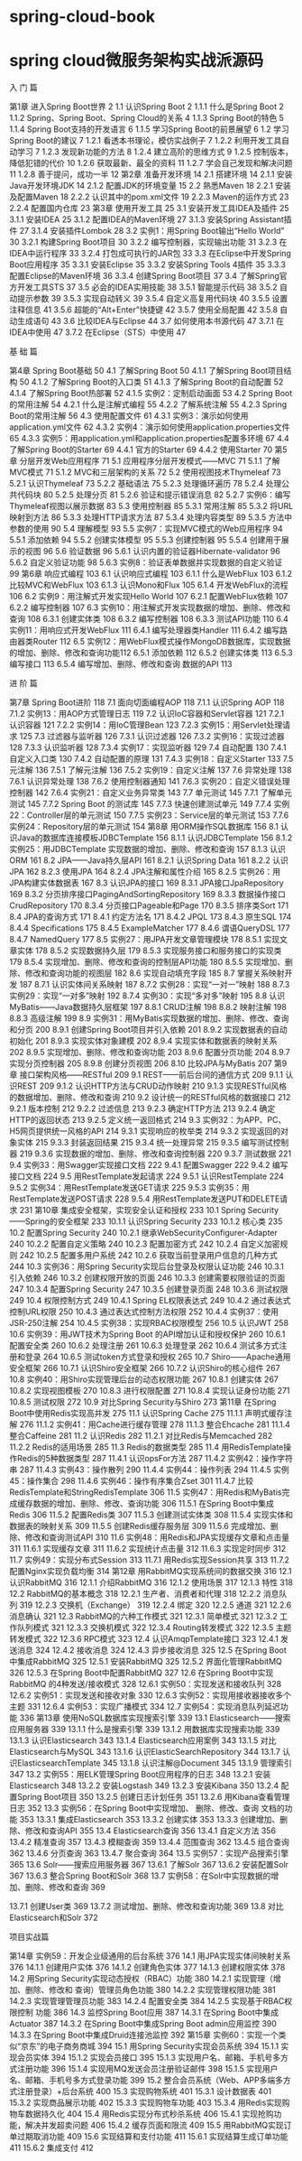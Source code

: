# spring-cloud-book
# spring cloud微服务架构实战派源码

入 门 篇

第1章 进入Spring Boot世界 2
1.1 认识Spring Boot 2
1.1.1 什么是Spring Boot 2
1.1.2 Spring、Spring Boot、Spring Cloud的关系 4
1.1.3 Spring Boot的特色 5
1.1.4 Spring Boot支持的开发语言 6
1.1.5 学习Spring Boot的前景展望 6
1.2 学习Spring Boot的建议 7
1.2.1 看透本书理论，模仿实战例子 7
1.2.2 利用开发工具自动学习 7
1.2.3 发现新功能的方法 8
1.2.4 建立高阶的思维方式 9
1.2.5 控制版本，降低犯错的代价 10
1.2.6 获取最新、最全的资料 11
1.2.7 学会自己发现和解决问题 11
1.2.8 善于提问，成功一半 12
第2章 准备开发环境 14
2.1 搭建环境 14
2.1.1 安装Java开发环境JDK 14
2.1.2 配置JDK的环境变量 15
2.2 熟悉Maven 18
2.2.1 安装及配置Maven 18
2.2.2 认识其中的pom.xml文件 19
2.2.3 Maven的运作方式 23
2.2.4 配置国内仓库 23
第3章 使用开发工具 25
3.1 安装开发工具IDEA及插件 25
3.1.1 安装IDEA 25
3.1.2 配置IDEA的Maven环境 27
3.1.3 安装Spring Assistant插件 27
3.1.4 安装插件Lombok 28
3.2 实例1：用Spring Boot输出“Hello World” 30
3.2.1 构建Spring Boot项目 30
3.2.2 编写控制器，实现输出功能 31
3.2.3 在IDEA中运行程序 33
3.2.4 打包成可执行的JAR包 33
3.3 在Eclipse中开发Spring Boot应用程序 35
3.3.1 安装Eclipse 35
3.3.2 安装Spring Tools 4插件 35
3.3.3 配置Eclipse的Maven环境 36
3.3.4 创建Spring Boot项目 37
3.4 了解Spring官方开发工具STS 37
3.5 必会的IDEA实用技能 38
3.5.1 智能提示代码 38
3.5.2 自动提示参数 39
3.5.3 实现自动转义 39
3.5.4 自定义高复用代码块 40
3.5.5 设置注释信息 41
3.5.6 超能的“Alt+Enter”快捷键 42
3.5.7 使用全局配置 42
3.5.8 自动生成语句 43
3.6 比较IDEA与Eclipse 44
3.7 如何使用本书源代码 47
3.7.1 在IDEA中使用 47
3.7.2 在Eclipse（STS）中使用 47

基 础 篇

第4章 Spring Boot基础 50
4.1 了解Spring Boot 50
4.1.1 了解Spring Boot项目结构 50
4.1.2 了解Spring Boot的入口类 51
4.1.3 了解Spring Boot的自动配置 52
4.1.4 了解Spring Boot热部署 52
4.1.5 实例2：定制启动画面 53
4.2 Spring Boot的常用注解 54
4.2.1 什么是注解式编程 55
4.2.2 了解系统注解 55
4.2.3 Spring Boot的常用注解 56
4.3 使用配置文件 61
4.3.1 实例3：演示如何使用application.yml文件 62
4.3.2 实例4：演示如何使用application.properties文件 65
4.3.3 实例5：用application.yml和application.properties配置多环境 67
4.4 了解Spring Boot的Starter 69
4.4.1 官方的Starter 69
4.4.2 使用Starter 70
第5章 分层开发Web应用程序 71
5.1 应用程序分层开发模式——MVC 71
5.1.1 了解MVC模式 71
5.1.2 MVC和三层架构的关系 72
5.2 使用视图技术Thymeleaf 73
5.2.1 认识Thymeleaf 73
5.2.2 基础语法 75
5.2.3 处理循环遍历 78
5.2.4 处理公共代码块 80
5.2.5 处理分页 81
5.2.6 验证和提示错误消息 82
5.2.7 实例6：编写Thymeleaf视图以展示数据 83
5.3 使用控制器 85
5.3.1 常用注解 85
5.3.2 将URL映射到方法 86
5.3.3 处理HTTP请求方法 87
5.3.4 处理内容类型 89
5.3.5 方法中参数的使用 90
5.4 理解模型 93
5.5 实例7：实现MVC模式的Web应用程序 94
5.5.1 添加依赖 94
5.5.2 创建实体模型 95
5.5.3 创建控制器 95
5.5.4 创建用于展示的视图 96
5.6 验证数据 96
5.6.1 认识内置的验证器Hibernate-validator 96
5.6.2 自定义验证功能 98
5.6.3 实例8：验证表单数据并实现数据的自定义验证 99
第6章 响应式编程 103
6.1 认识响应式编程 103
6.1.1 什么是WebFlux 103
6.1.2 比较MVC和WebFlux 103
6.1.3 认识Mono和Flux 105
6.1.4 开发WebFlux的流程 106
6.2 实例9：用注解式开发实现Hello World 107
6.2.1 配置WebFlux依赖 107
6.2.2 编写控制器 107
6.3 实例10：用注解式开发实现数据的增加、删除、修改和查询 108
6.3.1 创建实体类 108
6.3.2 编写控制器 108
6.3.3 测试API功能 110
6.4 实例11：用响应式开发WebFlux 111
6.4.1 编写处理器类Handler 111
6.4.2 编写路由器类Router 112
6.5 实例12：用WebFlux模式操作MongoDB数据库，实现数据的增加、删除、修改和查询功能112
6.5.1 添加依赖 112
6.5.2 创建实体类 113
6.5.3 编写接口 113
6.5.4 编写增加、删除、修改和查询
数据的API 113

进 阶 篇

第7章 Spring Boot进阶 118
7.1 面向切面编程AOP 118
7.1.1 认识Spring AOP 118
7.1.2 实例13：用AOP方式管理日志 119
7.2 认识IoC容器和Servlet容器 121
7.2.1 认识容器 121
7.2.2 实例14：用IoC管理Bean 123
7.2.3 实例15：用Servlet处理请求 125
7.3 过滤器与监听器 126
7.3.1 认识过滤器 126
7.3.2 实例16：实现过滤器 128
7.3.3 认识监听器 128
7.3.4 实例17：实现监听器 129
7.4 自动配置 130
7.4.1 自定义入口类 130
7.4.2 自动配置的原理 131
7.4.3 实例18：自定义Starter 133
7.5 元注解 136
7.5.1 了解元注解 136
7.5.2 实例19：自定义注解 137
7.6 异常处理 138
7.6.1 认识异常处理 138
7.6.2 使用控制器通知 141
7.6.3 实例20：自定义错误处理控制器 142
7.6.4 实例21：自定义业务异常类 143
7.7 单元测试 145
7.7.1 了解单元测试 145
7.7.2 Spring Boot 的测试库 145
7.7.3 快速创建测试单元 149
7.7.4 实例22：Controller层的单元测试 150
7.7.5 实例23：Service层的单元测试 153
7.7.6 实例24：Repository层的单元测试 154
第8章 用ORM操作SQL数据库 156
8.1 认识Java的数据库连接模板JDBCTemplate 156
8.1.1 认识JDBCTemplate 156
8.1.2 实例25：用JDBCTemplate
实现数据的增加、删除、修改和查询 157
8.1.3 认识ORM 161
8.2 JPA——Java持久层API 161
8.2.1 认识Spring Data 161
8.2.2 认识JPA 162
8.2.3 使用JPA 164
8.2.4 JPA注解和属性介绍 165
8.2.5 实例26：用JPA构建实体数据表 167
8.3 认识JPA的接口 169
8.3.1 JPA接口JpaRepository 169
8.3.2 分页排序接口PagingAndSortingRepository 169
8.3.3 数据操作接口CrudRepository 170
8.3.4 分页接口Pageable和Page 170
8.3.5 排序类Sort 171
8.4 JPA的查询方式 171
8.4.1 约定方法名 171
8.4.2 JPQL 173
8.4.3 原生SQL 174
8.4.4 Specifications 175
8.4.5 ExampleMatcher 177
8.4.6 谓语QueryDSL 177
8.4.7 NamedQuery 177
8.5 实例27：用JPA开发文章管理模块 178
8.5.1 实现文章实体 178
8.5.2 实现数据持久层 179
8.5.3 实现服务接口和服务接口的实现类 179
8.5.4 实现增加、删除、修改和查询的控制层API功能 180
8.5.5 实现增加、删除、修改和查询功能的视图层 182
8.6 实现自动填充字段 185
8.7 掌握关系映射开发 187
8.7.1 认识实体间关系映射 187
8.7.2 实例28：实现“一对一”映射 188
8.7.3 实例29：实现“一对多”映射 192
8.7.4 实例30：实现“多对多”映射 195
8.8 认识MyBatis——Java数据持久层框架 197
8.8.1 CRUD注解 198
8.8.2 映射注解 198
8.8.3 高级注解 199
8.9 实例31：用MyBatis实现数据的增加、删除、修改、查询和分页 200
8.9.1 创建Spring Boot项目并引入依赖 201
8.9.2 实现数据表的自动初始化 201
8.9.3 实现实体对象建模 202
8.9.4 实现实体和数据表的映射关系 202
8.9.5 实现增加、删除、修改和查询功能 203
8.9.6 配置分页功能 204
8.9.7 实现分页控制器 205
8.9.8 创建分页视图 206
8.10 比较JPA与MyBatis 207
第9章 接口架构风格——RESTful 209
9.1 REST——前后台间的通信方式 209
9.1.1 认识REST 209
9.1.2 认识HTTP方法与CRUD动作映射 210
9.1.3 实现RESTful风格的数据增加、删除、修改和查询 210
9.2 设计统一的RESTful风格的数据接口 212
9.2.1 版本控制 212
9.2.2 过滤信息 213
9.2.3 确定HTTP方法 213
9.2.4 确定HTTP的返回状态 213
9.2.5 定义统一返回格式 214
9.3 实例32：为APP、PC、H5网页提供统一风格的API 214
9.3.1 实现响应的枚举类 214
9.3.2 实现返回的对象实体 215
9.3.3 封装返回结果 215
9.3.4 统一处理异常 215
9.3.5 编写测试控制器 219
9.3.6 实现数据的增加、删除、修改和查询控制器 220
9.3.7 测试数据 221
9.4 实例33：用Swagger实现接口文档 222
9.4.1 配置Swagger 222
9.4.2 编写接口文档 224
9.5 用RestTemplate发起请求 224
9.5.1 认识RestTemplate 224
9.5.2 实例34：用RestTemplate发送GET请求 225
9.5.3 实例35：用RestTemplate发送POST请求 228
9.5.4 用RestTemplate发送PUT和DELETE请求 231
第10章 集成安全框架，实现安全认证和授权 233
10.1 Spring Security——Spring的安全框架 233
10.1.1 认识Spring Security 233
10.1.2 核心类 235
10.2 配置Spring Security 240
10.2.1 继承WebSecurityConfigurer-Adapter 240
10.2.2 配置自定义策略 240
10.2.3 配置加密方式 242
10.2.4 自定义加密规则 242
10.2.5 配置多用户系统 242
10.2.6 获取当前登录用户信息的几种方式 244
10.3 实例36：用Spring Security实现后台登录及权限认证功能 246
10.3.1 引入依赖 246
10.3.2 创建权限开放的页面 246
10.3.3 创建需要权限验证的页面 247
10.3.4 配置Spring Security 247
10.3.5 创建登录页面 248
10.3.6 测试权限 249
10.4 权限控制方式 249
10.4.1 Spring EL权限表达式 249
10.4.2 通过表达式控制URL权限 250
10.4.3 通过表达式控制方法权限 252
10.4.4 实例37：使用JSR-250注解 254
10.4.5 实例38：实现RBAC权限模型 256
10.5 认识JWT 258
10.6 实例39：用JWT技术为Spring Boot
的API增加认证和授权保护 260
10.6.1 配置安全类 260
10.6.2 处理注册 261
10.6.3 处理登录 262
10.6.4 测试多方式注册和登录 264
10.6.5 测试token方式登录和授权 265
10.7 Shiro——Apache通用安全框架 266
10.7.1 认识Shiro安全框架 266
10.7.2 认识Shiro的核心组件 267
10.8 实例40：用Shiro实现管理后台的动态权限功能 267
10.8.1 创建实体 267
10.8.2 实现视图模板 270
10.8.3 进行权限配置 271
10.8.4 实现认证身份功能 271
10.8.5 测试权限 272
10.9 对比Spring Security与Shiro 273
第11章 在Spring Boot中使用Redis实现高并发 275
11.1 认识Spring Cache 275
11.1.1 声明式缓存注解 276
11.1.2 实例41：用Cache进行缓存管理 278
11.1.3 整合Ehcache 281
11.1.4 整合Caffeine 281
11.2 认识Redis 282
11.2.1 对比Redis与Memcached 282
11.2.2 Redis的适用场景 285
11.3 Redis的数据类型 285
11.4 用RedisTemplate操作Redis的5种数据类型 287
11.4.1 认识opsFor方法 287
11.4.2 实例42：操作字符串 287
11.4.3 实例43：操作散列 290
11.4.4 实例44：操作列表 294
11.4.5 实例45：操作集合 298
11.4.6 实例46：操作有序集合Zset 301
11.4.7 比较RedisTemplate和StringRedisTemplate 306
11.5 实例47：用Redis和MyBatis完成缓存数据的增加、删除、修改、查询功能 306
11.5.1 在Spring Boot中集成Redis 306
11.5.2 配置Redis类 307
11.5.3 创建测试实体类 308
11.5.4 实现实体和数据表的映射关系 309
11.5.5 创建Redis缓存服务层 309
11.5.6 完成增加、删除、修改和查询测试API 310
11.6 实例48：用Redis和JPA实现缓存文章和点击量 311
11.6.1 实现缓存文章 311
11.6.2 实现统计点击量 312
11.6.3 实现定时同步 312
11.7 实例49：实现分布式Session 313
11.7.1 用Redis实现Session共享 313
11.7.2 配置Nginx实现负载均衡 314
第12章 用RabbitMQ实现系统间的数据交换 316
12.1 认识RabbitMQ 316
12.1.1 介绍RabbitMQ 316
12.1.2 使用场景 317
12.1.3 特性 318
12.2 RabbitMQ的基本概念 318
12.2.1 生产者、消费者和代理 318
12.2.2 消息队列 319
12.2.3 交换机（Exchange） 319
12.2.4 绑定 320
12.2.5 通道 321
12.2.6 消息确认 321
12.3 RabbitMQ的六种工作模式 321
12.3.1 简单模式 321
12.3.2 工作队列模式 321
12.3.3 交换机模式 322
12.3.4 Routing转发模式 322
12.3.5 主题转发模式 322
12.3.6 RPC模式 323
12.4 认识AmqpTemplate接口 323
12.4.1 发送消息 324
12.4.2 接收消息 324
12.4.3 异步接收消息 325
12.5 在Spring Boot中集成RabbitMQ 325
12.5.1 安装RabbitMQ 325
12.5.2 界面化管理RabbitMQ 326
12.5.3 在Spring Boot中配置RabbitMQ 327
12.6 在Spring Boot中实现RabbitMQ
的4种发送/接收模式 328
12.6.1 实例50：实现发送和接收队列 328
12.6.2 实例51：实现发送和接收对象 330
12.6.3 实例52：实现用接收器接收多个主题 331
12.6.4 实例53：实现广播模式 334
12.7 实例54：实现消息队列延迟功能 336
第13章 使用NoSQL数据库实现搜索引擎 339
13.1 Elasticsearch——搜索应用服务器 339
13.1.1 什么是搜索引擎 339
13.1.2 用数据库实现搜索功能 339
13.1.3 认识Elasticsearch 343
13.1.4 Elasticsearch应用案例 343
13.1.5 对比Elasticsearch与MySQL 343
13.1.6 认识ElasticSearchRepository 344
13.1.7 认识ElasticsearchTemplate 345
13.1.8 认识注解@Document 345
13.1.9 管理索引 347
13.2 实例55：用ELK管理Spring Boot应用程序的日志 348
13.2.1 安装Elasticsearch 348
13.2.2 安装Logstash 349
13.2.3 安装Kibana 350
13.2.4 配置Spring Boot项目 350
13.2.5 创建日志计划任务 351
13.2.6 用Kibana查看管理日志 352
13.3 实例56：在Spring Boot中实现增加、
删除、修改、查询 文档的功能 353
13.3.1 集成Elasticsearch 353
13.3.2 创建实体 353
13.3.3 创建增加、删除、修改和查询API 355
13.4 Elasticsearch查询 356
13.4.1 自定义方法 356
13.4.2 精准查询 357
13.4.3 模糊查询 359
13.4.4 范围查询 362
13.4.5 组合查询 362
13.4.6 分页查询 363
13.4.7 聚合查询 364
13.5 实例57：实现产品搜索引擎 365
13.6 Solr——搜索应用服务器 367
13.6.1 了解Solr 367
13.6.2 安装配置Solr 367
13.6.3 整合Spring Boot和Solr 368
13.7 实例58：在Solr中实现数据的增加、删除、修改和查询 369

13.7.1 创建User类 369
13.7.2 测试增加、删除、修改和查询功能 369
13.8 对比Elasticsearch和Solr 372

项目实战篇

第14章 实例59：开发企业级通用的后台系统 376
14.1 用JPA实现实体间映射关系 376
14.1.1 创建用户实体 376
14.1.2 创建角色实体 377
14.1.3 创建权限实体 378
14.2 用Spring Security实现动态授权（RBAC）功能 380
14.2.1 实现管理（增加、删除、修改和
查询）管理员角色功能 380
14.2.2 实现管理权限功能 381
14.2.3 实现管理管理员功能 383
14.2.4 配置安全类 384
14.2.5 实现基于RBAC权限控制
功能 386
14.3 监控Spring Boot应用 387
14.3.1 在Spring Boot中集成Actuator 387
14.3.2 在Spring Boot中集成Spring Boot admin应用监控 390
14.3.3 在Spring Boot中集成Druid连接池监控 392
第15章 实例60：实现一个类似“京东”的电子商务商城 394
15.1 用Spring Security实现会员系统 394
15.1.1 实现会员实体 394
15.1.2 实现会员接口 395
15.1.3 实现用户名、邮箱、手机号多方式注册功能 396
15.1.4 实现用MQ发送会员注册验证邮件 398
15.1.5 实现用户名、邮箱、手机号多方式登录功能 399
15.2 整合会员系统（Web、APP多端多方式注册登录）+后台系统 400
15.3 实现购物系统 401
15.3.1 设计数据表 401
15.3.2 实现商品展示功能 402
15.3.3 实现购物车功能 403
15.3.4 用Redis实现购物车数据持久化 404
15.4 用Redis实现分布式秒杀系统 406
15.4.1 实现抢购功能，解决并发超卖问题 406
15.4.2 缓存页面和限流 409
15.5 用RabbitMQ实现订单过期取消功能 409
15.6 实现结算和支付功能 411
15.6.1 实现结算生成订单功能 411
15.6.2 集成支付 412
